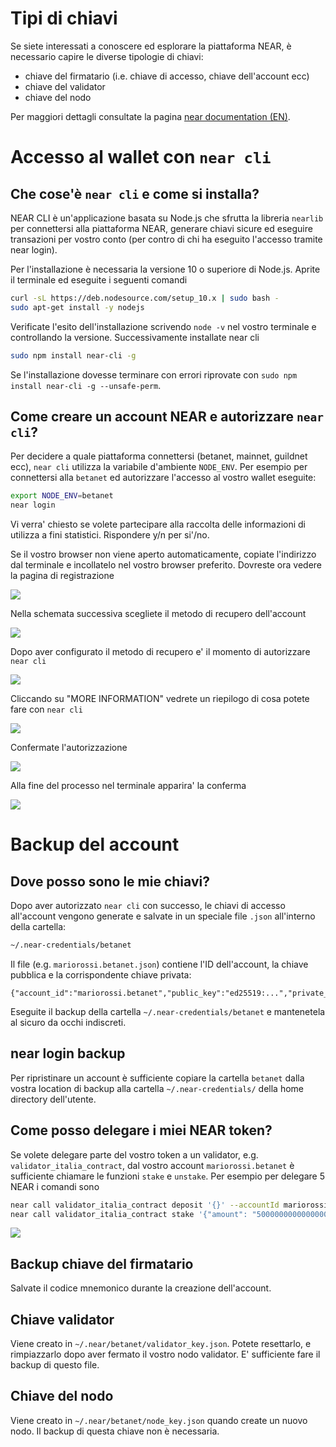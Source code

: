 # Tipi di chiavi
Se siete interessati a conoscere ed esplorare la piattaforma NEAR, è necessario capire le diverse tipologie di chiavi:

- chiave del firmatario (i.e. chiave di accesso, chiave dell'account ecc)
- chiave del validator
- chiave del nodo

Per maggiori dettagli consultate la pagina [near documentation (EN)](https://docs.near.org/docs/validator/keys).


# Accesso al wallet con `near cli`

## Che cose'è `near cli` e come si installa?

NEAR CLI è un'applicazione basata su Node.js che sfrutta la libreria `nearlib` per connettersi alla piattaforma NEAR, generare chiavi sicure ed eseguire transazioni per vostro conto (per contro di chi ha eseguito l'accesso tramite near login).

Per l'installazione è necessaria la versione 10 o superiore di Node.js. Aprite il terminale ed eseguite i seguenti comandi

```bash
curl -sL https://deb.nodesource.com/setup_10.x | sudo bash -
sudo apt-get install -y nodejs
```

Verificate l'esito dell'installazione scrivendo `node -v` nel vostro terminale e controllando la versione. Successivamente installate near cli

```bash
sudo npm install near-cli -g
```

Se l'installazione dovesse terminare con errori riprovate con `sudo npm install near-cli -g --unsafe-perm`.

## Come creare un account NEAR e autorizzare `near cli`?
Per decidere a quale piattaforma connettersi (betanet, mainnet, guildnet ecc), `near cli` utilizza la variabile d'ambiente `NODE_ENV`. Per esempio per connettersi alla `betanet` ed autorizzare l'accesso al vostro wallet eseguite:

```bash
export NODE_ENV=betanet
near login
```
Vi verra' chiesto se volete partecipare alla raccolta delle informazioni di utilizza a fini statistici. Rispondere y/n per si'/no.

Se il vostro browser non viene aperto automaticamente, copiate l'indirizzo dal terminale e incollatelo nel vostro browser preferito. Dovreste ora vedere la pagina di registrazione

![](./immagini/nuovo-utente-prima-schermata.png?raw=true) 

Nella schemata successiva scegliete il metodo di recupero dell'account

![](./immagini/recovery.png?raw=true) 

Dopo aver configurato il metodo di recupero e' il momento di autorizzare `near cli`

![](./immagini/allow.png?raw=true) 

Cliccando su "MORE INFORMATION" vedrete un riepilogo di cosa potete fare con `near cli`

![](./immagini/warning.png?raw=true) 

Confermate l'autorizzazione

![](./immagini/conferma.png?raw=true) 

Alla fine del processo nel terminale apparira' la conferma

![](./immagini/conferma-terminale.png?raw=true) 

# Backup del account

## Dove posso sono le mie chiavi?

Dopo aver autorizzato `near cli` con successo, le chiavi di accesso all'account vengono generate e salvate in un speciale file `.json` all'interno della cartella:

```bash
~/.near-credentials/betanet
```

Il file  (e.g. `mariorossi.betanet.json`) contiene l'ID dell'account, la chiave pubblica e la corrispondente chiave privata:

```
{"account_id":"mariorossi.betanet","public_key":"ed25519:...","private_key":"ed25519:..."}
```

Eseguite il backup della cartella `~/.near-credentials/betanet` e mantenetela al sicuro da occhi indiscreti.


## near login backup

Per ripristinare un account è sufficiente copiare la cartella `betanet` dalla vostra location di backup alla cartella `~/.near-credentials/` della home directory dell'utente.

## Come posso delegare i miei NEAR token?

Se volete delegare parte del vostro token a un validator, e.g. `validator_italia_contract`, dal vostro account `mariorossi.betanet` è sufficiente chiamare le funzioni `stake` e `unstake`. Per esempio per delegare 5 NEAR i comandi sono

```bash
near call validator_italia_contract deposit '{}' --accountId mariorossi.betanet --amount 5
near call validator_italia_contract stake '{"amount": "5000000000000000000000000"}' --accountId mariorossi.betanet
```
![](./immagini/deposito-e-stake.png?raw=true)


## Backup chiave del firmatario
Salvate il codice mnemonico durante la creazione dell'account.

## Chiave validator
Viene creato in `~/.near/betanet/validator_key.json`. Potete resettarlo, e rimpiazzarlo dopo aver fermato il vostro nodo validator. 
E' sufficiente fare il backup di questo file.

## Chiave del nodo

Viene creato in `~/.near/betanet/node_key.json` quando create un nuovo nodo. Il backup di questa chiave non è necessaria.